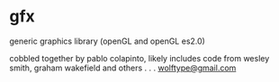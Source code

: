 gfx
===

generic graphics library (openGL and openGL es2.0)

cobbled together by pablo colapinto, likely includes code from wesley smith, graham wakefield and others . . .
wolftype@gmail.com
